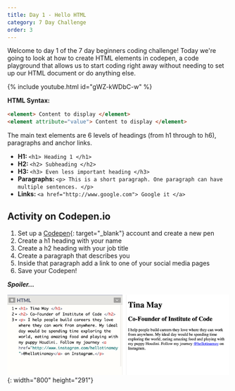 ```yaml
---
title: Day 1 - Hello HTML
category: 7 Day Challenge
order: 3
---
```


Welcome to day 1 of the 7 day beginners coding challenge\! Today we're going to look at how to create HTML elements in codepen, a code playground that allows us to start coding right away without needing to set up our HTML document or do anything else.

{% include youtube.html id="gWZ-kWDbC-w" %}

**HTML Syntax:&nbsp;**

~~~html
<element> Content to display </element>
<element attribute="value"> Content to display </element>
~~~

The main text elements are 6 levels of headings (from h1 through to h6), paragraphs and anchor links.&nbsp;

* **H1:&nbsp;**`<h1> Heading 1 </h1>`
* **H2:&nbsp;**`<h2> Subheading </h2>`
* **H3:&nbsp;**`<h3> Even less important heading </h3>`
* **Paragraphs:&nbsp;**`<p> This is a short paragraph. One paragraph can have multiple sentences. </p>`
* **Links:&nbsp;**`<a href="http://www.google.com"> Google it </a>`

## Activity on Codepen.io

1. Set up a [Codepen](http://www.codepen.io){: target="_blank"} account and create a new pen
2. Create a h1 heading with your name&nbsp;
3. Create a h2 heading with your job title&nbsp;
4. Create a paragraph that describes you&nbsp;
5. Inside that paragraph add a link to one of your social media pages
6. Save your Codepen\!

***Spoiler…&nbsp;***

![](/uploads/screen-shot-2020-01-06-at-12-28-09-pm.png){: width="800" height="291"}